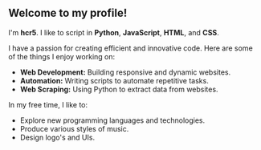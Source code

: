 ## Welcome to my profile!

I'm **hcr5**. I like to script in **Python**, **JavaScript**, **HTML**, and **CSS**.

I have a passion for creating efficient and innovative code. Here are some of the things I enjoy working on:

- **Web Development:** Building responsive and dynamic websites.
- **Automation:** Writing scripts to automate repetitive tasks.
- **Web Scraping:** Using Python to extract data from websites.

In my free time, I like to:

- Explore new programming languages and technologies.
- Produce various styles of music.
- Design logo's and UIs.
